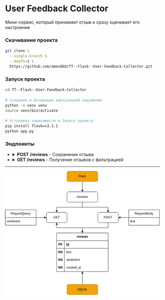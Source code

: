 # User Feedback Collector

Мини-сервис, который принимает отзыв и сразу оценивает его настроение

### Скачивание проекта
```bash
git clone \
  --single-branch \
  --depth=1 \
  https://github.com/ames0k0/TT--Flask--User-Feedback-Collector.git
```

### Запуск проекта
```bash
cd TT--Flask--User-Feedback-Collector

# Создания и Активации виртуальной окружении
python -m venv venv
source venv/bin/activate

# Установка зависимости и Запуск проекта
pip install flask==3.1.1
python app.py
```

### Эндпоинты
- <details>
  <summary><strong>POST /reviews</strong> - Сохранение отзыва</summary>

  | Тело запроса    | Тип   | Описание  | Пример                    |
  | --------------- | ----- | --------- | ------------------------- |
  | *               | JSON  | Отзыв     | { "text": "ваш отзыв" }   |

  ```bash
    curl -X 'POST' \
    -H 'Content-type: application/json' \
    -d '{ "text": "ваш отзыв" }' \
    'http://127.0.0.1:5000/reviews'
  ```

  ```json
  {
    "id":3,
    "text":"Hello, World!",
    "created_at":"2025-07-08T16:06:20.003726+00:00",
    "sentiment":"neutral"
  }
  ```
  </details>
- <details>
  <summary><strong>GET /reviews</strong> - Получение отзывов с фильтрацией</summary>

  | Параметры запроса   | Тип       | Описание              | Пример                |
  | ------------------- | --------- | --------------------- | --------------------- |
  | sentiment           | Строка    | Фильтр по настроение  | sentiment=negative    |

  ```bash
  curl -X 'GET' \
    'http://127.0.0.1:5000/reviews'
  ```

  ```json
  [
    {
      "id": 1,
      "sentiment": "negative",
      "text": "хорошо \nплохо\n\n\nплохо",
      "created_at": "2025-07-08T13:10:49.659703+00:00"
    }
    {
      "id": 2,
      "text": "хорошо",
      "sentiment": "positive",
      "created_at": "2025-07-08T13:10:52.068051+00:00"
    },
    {
      "id":3,
      "text":"ваш отзыв",
      "sentiment":"neutral",
      "created_at":"2025-07-08T16:06:20.003726+00:00"
    }
  ]
  ```

  ```bash
  curl -X 'GET' \
    'http://127.0.0.1:5000/reviews?sentiment=negative'
  ```

  ```json
  [
    {
      "id": 1,
      "text": "хорошо \nплохо\n\n\nплохо",
      "sentiment": "negative",
      "created_at": "2025-07-08T13:10:49.659703+00:00"
    }
  ]
  ```

  </details>

---

<p align="center"><img src="./_readme/Diagram.drawio.png" /></p>